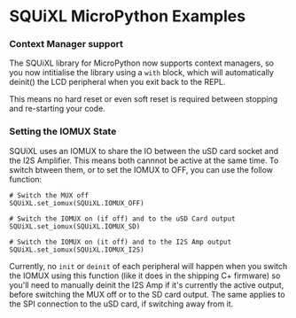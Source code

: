 # SQUiXL MicroPython Examples

### Context Manager support
The SQUiXL library for MicroPython now supports context managers, so you now intitialise the library using a `with` block, which will automatically deinit() the LCD peripheral when you exit back to the REPL.

This means no hard reset or even soft reset is required between stopping and re-starting your code.

### Setting the IOMUX State
SQUiXL uses an IOMUX to share the IO between the uSD card socket and the I2S Amplifier. This means both cannnot be active at the same time. To switch btween them, or to set the IOMUX to OFF, you can use the follow function:

```
# Switch the MUX off
SQUiXL.set_iomux(SQUiXL.IOMUX_OFF)

# Switch the IOMUX on (if off) and to the uSD Card output
SQUiXL.set_iomux(SQUiXL.IOMUX_SD)

# Switch the IOMUX on (it off) and to the I2S Amp output
SQUiXL.set_iomux(SQUiXL.IOMUX_I2S)
```

Currently, no `init` or `deinit` of each peripheral will happen when you switch the IOMUX using this function (like it does in the shipping C+ firmware) so you'll need to manually deinit the I2S Amp if it's currently the active output, before switching the MUX off or to the SD card output. The same applies to the SPI connection to the uSD card, if switching away from it.  
